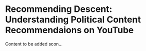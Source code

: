 # Recommending Descent: Understanding Political Content Recommendaions on YouTube

Content to be added soon...

